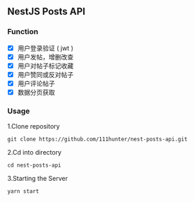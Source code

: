  ## NestJS Posts API

### Function

- [x] 用户登录验证 ( jwt )
- [x] 用户发帖，增删改查
- [x] 用户对帖子标记收藏
- [x] 用户赞同或反对帖子
- [x] 用户评论帖子
- [x] 数据分页获取

### Usage

1.Clone repository

` git clone https://github.com/111hunter/nest-posts-api.git `

 2.Cd into directory

` cd nest-posts-api `

3.Starting the Server

` yarn start `

